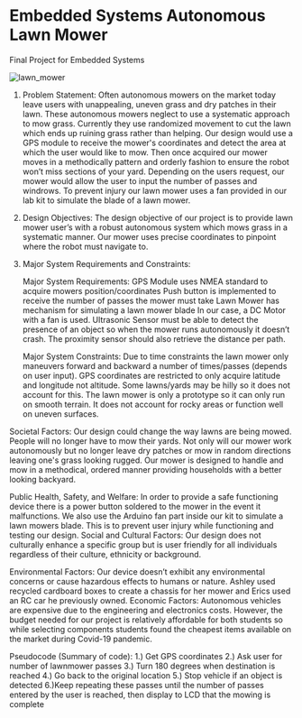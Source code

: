# Embedded Systems Autonomous Lawn Mower
Final Project for Embedded Systems

 ![lawn_mower](https://drive.google.com/file/d/16pOdbF1Pzxdpmm4ZNJFjJisFDZkH7_l5/view?usp=sharing)

1. Problem Statement: Often autonomous mowers on the market today leave users with unappealing, uneven grass and dry patches in their lawn. These autonomous mowers neglect to use a systematic approach to mow grass. Currently they use randomized movement to cut the lawn which ends up ruining grass rather than helping. Our design would use a GPS module to receive the mower's coordinates and detect the area at which the user would like to mow. Then once acquired our mower moves in a methodically pattern and orderly fashion to ensure the robot won’t miss sections of your yard. Depending on the users request, our mower would allow the user to input the number of passes and windrows. To prevent injury our lawn mower uses a fan provided in our lab kit to simulate the blade of a lawn mower. 

2. Design Objectives: The design objective of our project is to provide lawn mower user’s with a robust autonomous system which mows grass in a systematic manner. Our mower uses precise coordinates to pinpoint where the robot must navigate to. 

3. Major System Requirements and Constraints:

    Major System Requirements:
    GPS Module uses NMEA standard to acquire mowers position/coordinates
    Push button is implemented to receive the number of passes the mower must take
    Lawn Mower has mechanism for simulating a lawn mower blade
    In our case, a DC Motor with a fan is used. 
    Ultrasonic Sensor must be able to detect the presence of an object so when the mower runs autonomously it doesn’t crash.
    The proximity sensor should also retrieve the distance per path.

    Major System Constraints:
    Due to time constraints the lawn mower only maneuvers forward and backward a number of times/passes (depends on user input).
    GPS coordinates are restricted to only acquire latitude and longitude not altitude. Some lawns/yards may be hilly so it does not account for this.
    The lawn mower is only a prototype so it can only run on smooth terrain. It does not account for rocky areas or function well on uneven surfaces. 

Societal Factors: Our design could change the way lawns are being mowed. People will no longer have to mow their yards. Not only will our mower work autonomously but no longer leave dry patches or mow in random directions leaving one's grass looking rugged. Our mower is designed to handle and mow in a methodical, ordered manner providing households with a better looking backyard. 

Public Health, Safety, and Welfare: In order to provide a safe functioning device there is a power button soldered to the mower in the event it malfunctions. We also use the Arduino fan part inside our kit to simulate a lawn mowers blade. This is to prevent user injury while functioning and testing our design. 
Social and Cultural Factors: Our design does not culturally enhance a specific group but is user friendly for all individuals regardless of their culture, ethnicity or background. 

Environmental Factors: Our device doesn’t exhibit any environmental concerns or cause hazardous effects to humans or nature. Ashley used recycled cardboard boxes to create a chassis for her mower and Erics used an RC car he previously owned.
Economic Factors: Autonomous vehicles are expensive due to the engineering and electronics costs. However, the budget needed for our project is relatively affordable for both students so while selecting components students found the cheapest items available on the market during Covid-19 pandemic. 

Pseudocode (Summary of code):
1.) Get GPS coordinates
2.) Ask user for number of lawnmower passes
3.) Turn 180 degrees when destination is reached
4.) Go back to the original location
5.) Stop vehicle if an object is detected 
6.)Keep repeating these passes until the number of passes entered by the user is reached, then display to LCD that the mowing is complete
